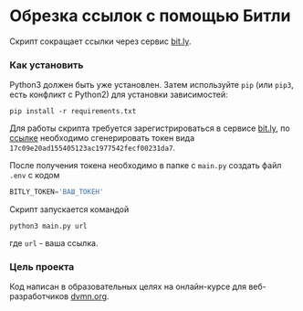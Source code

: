 # Обрезка ссылок с помощью Битли

Cкрипт сокращает ссылки через сервис [bit.ly](https://bitly.com).

### Как установить

Python3 должен быть уже установлен. 
Затем используйте `pip` (или `pip3`, есть конфликт с Python2) для установки зависимостей:
```
pip install -r requirements.txt
```
Для работы скрипта требуется зарегистрироваться в сервисе [bit.ly](https://bitly.com),
по [ссылке](https://bitly.com/a/oauth_apps) необходимо сгенерировать токен вида `17c09e20ad155405123ac1977542fecf00231da7`.

После получения токена необходимо в папке с `main.py` создать файл `.env` с кодом
```python
BITLY_TOKEN='ВАШ_ТОКЕН'
```
Скрипт запускается командой 
```
python3 main.py url
``` 
где `url` - ваша ссылка.

### Цель проекта

Код написан в образовательных целях на онлайн-курсе для веб-разработчиков [dvmn.org](https://dvmn.org/).
